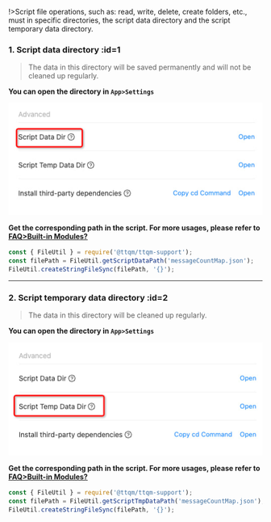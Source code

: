 !>Script file operations, such as: read, write, delete, create folders, etc., must in specific directories, the script data directory and the script temporary data directory.

### 1. Script data directory :id=1

> The data in this directory will be saved permanently and will not be cleaned up regularly.

**You can open the directory in `App>Settings`**

![Open script data directory](_media/script-data-dir/1.jpg)

**Get the corresponding path in the script. For more usages, please refer to [FAQ>Built-in Modules?](en/question/built-in-module?id=_6)**

```javascript
const { FileUtil } = require('@ttqm/ttqm-support');
const filePath = FileUtil.getScriptDataPath('messageCountMap.json');
FileUtil.createStringFileSync(filePath, '{}');
```

---

### 2. Script temporary data directory :id=2

> The data in this directory will be cleaned up regularly.

**You can open the directory in `App>Settings`**

![Open script temporary data directory](_media/script-data-dir/2.jpg)

**Get the corresponding path in the script. For more usages, please refer to [FAQ>Built-in Modules?](en/question/built-in-module?id=_6)**

```javascript
const { FileUtil } = require('@ttqm/ttqm-support');
const filePath = FileUtil.getScriptTmpDataPath('messageCountMap.json');
FileUtil.createStringFileSync(filePath, '{}');
```

